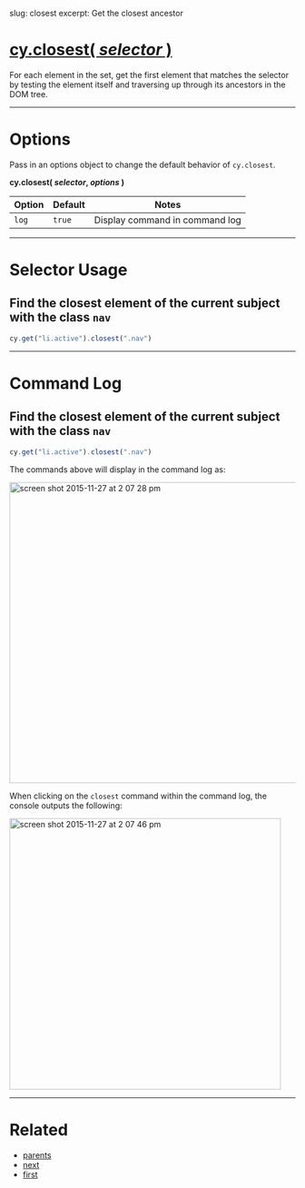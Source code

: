 slug: closest
excerpt: Get the closest ancestor

# [cy.closest( *selector* )](#section-selector-usage)

For each element in the set, get the first element that matches the selector by testing the element itself and traversing up through its ancestors in the DOM tree.

***

# Options

Pass in an options object to change the default behavior of `cy.closest`.

**cy.closest( *selector*, *options* )**

Option | Default | Notes
--- | --- | ---
`log` | `true` | Display command in command log

***

# Selector Usage

## Find the closest element of the current subject with the class `nav`

```javascript
cy.get("li.active").closest(".nav")
```

***

# Command Log

## Find the closest element of the current subject with the class `nav`

```javascript
cy.get("li.active").closest(".nav")
```

The commands above will display in the command log as:

<img width="530" alt="screen shot 2015-11-27 at 2 07 28 pm" src="https://cloud.githubusercontent.com/assets/1271364/11447200/500fe9ca-9510-11e5-8c77-8afb8325d937.png">

When clicking on the `closest` command within the command log, the console outputs the following:

<img width="478" alt="screen shot 2015-11-27 at 2 07 46 pm" src="https://cloud.githubusercontent.com/assets/1271364/11447201/535515c4-9510-11e5-9cf5-088bf21f34ac.png">

***

# Related

- [parents](https://on.cypress.io/api/parents)
- [next](https://on.cypress.io/api/next)
- [first](https://on.cypress.io/api/first)